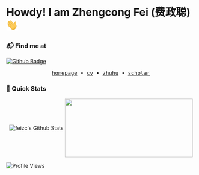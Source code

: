 <h1> Howdy! I am Zhengcong Fei (费政聪)</a>  <img src="https://raw.githubusercontent.com/ABSphreak/ABSphreak/master/gifs/Hi.gif" height="30px"></h1>
</h1>

### 📬 Find me at 
[![Github Badge](http://img.shields.io/badge/-Github-black?style=flat-square&logo=github&link=https://github.com/feizc/)](https://github.com/feizc/) 


<p align="center">
  <samp>
    <a href="https://feizc.github.io/resume/">homepage</a> ∙
    <a href="https://feizc.github.io/resume/CV.pdf">cv</a> ∙ 
    <a href="https://www.zhihu.com/people/mai-zi-31-63">zhuhu</a> ∙ 
    <a href="https://scholar.google.com/citations?user=_43YnBcAAAAJ&hl=zh-CN">scholar</a>
  </samp>
</p>



### 🚀 Quick Stats
<p align="center">
<img width="450" align="center" src="https://github-readme-stats-defcon27.vercel.app/api?username=feizc&show_icons=true&line_height=21&theme=react" alt="feizc's Github Stats" />
<img width="340" height="155" align="center" 
     src="https://github-readme-stats-defcon27.vercel.app/api/top-langs/?username=feizc&langs_count=6&hide=handlebars,jupyter notebook,css&theme=react&line_height=27&layout=compact" />
</p>

![Profile Views](https://komarev.com/ghpvc/?username=feizc)



<!--
**feizc/feizc** is a ✨ _special_ ✨ repository because its `README.md` (this file) appears on your GitHub profile.

Here are some ideas to get you started:

- 🔭 I’m currently working on ...
- 🌱 I’m currently learning ...
- 👯 I’m looking to collaborate on ...
- 🤔 I’m looking for help with ...
- 💬 Ask me about ...
- 📫 How to reach me: ...
- 😄 Pronouns: ...
- ⚡ Fun fact: ...
-->
